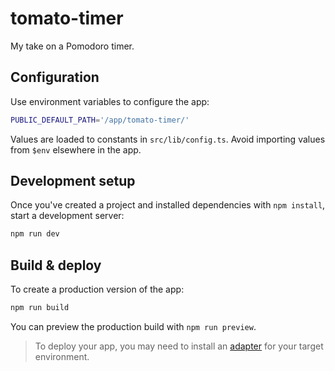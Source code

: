 # tomato-timer

My take on a Pomodoro timer.

## Configuration
Use environment variables to configure the app:

```bash
PUBLIC_DEFAULT_PATH='/app/tomato-timer/'
```

Values are loaded to constants in `src/lib/config.ts`.
Avoid importing values from `$env` elsewhere in the app.

## Development setup
Once you've created a project and installed dependencies with `npm install`, start a development server:

```zsh
npm run dev
```

## Build & deploy
To create a production version of the app:

```zsh
npm run build
```

You can preview the production build with `npm run preview`.

> To deploy your app, you may need to install an [adapter](https://kit.svelte.dev/docs/adapters) for your target environment.
